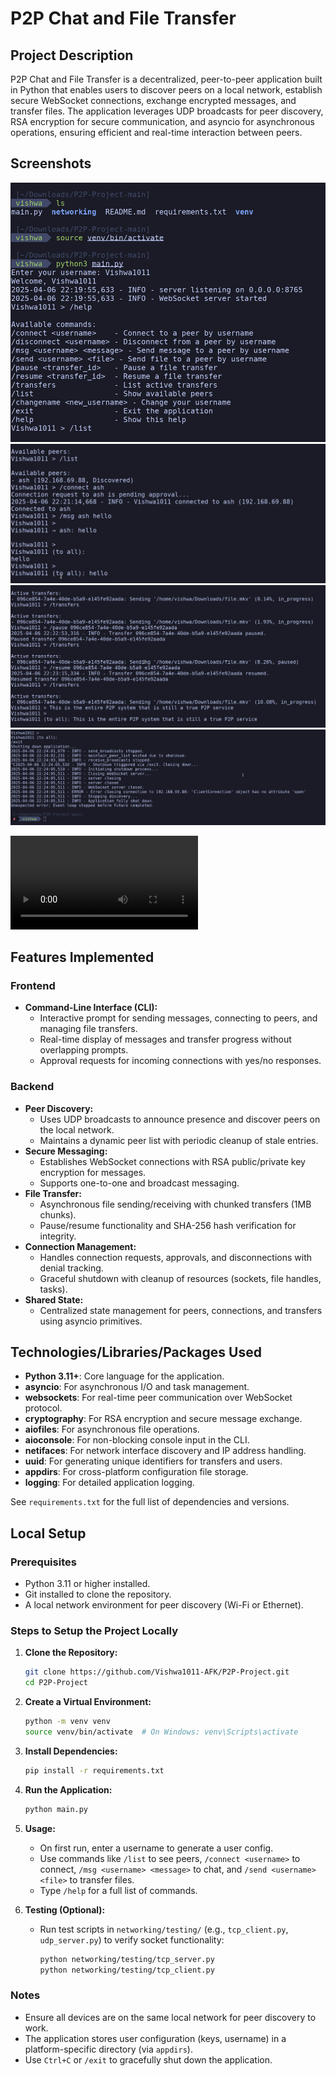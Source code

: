 # P2P Chat and File Transfer

## Project Description
P2P Chat and File Transfer is a decentralized, peer-to-peer application built in Python that enables users to discover peers on a local network, establish secure WebSocket connections, exchange encrypted messages, and transfer files. The application leverages UDP broadcasts for peer discovery, RSA encryption for secure communication, and asyncio for asynchronous operations, ensuring efficient and real-time interaction between peers.

## Screenshots
![Activation of venv and /help command](./assets/1.png)
![Connection and messaging](./assets/2.png)
![Active Transfers and Play/Pause](./assets/3.png)
![Application Shutdown](./assets/4.png)

![Demo Video](./assets/demo_video/P2P_App.mp4)
## Features Implemented

### Frontend
- **Command-Line Interface (CLI):** 
  - Interactive prompt for sending messages, connecting to peers, and managing file transfers.
  - Real-time display of messages and transfer progress without overlapping prompts.
  - Approval requests for incoming connections with yes/no responses.

### Backend
- **Peer Discovery:** 
  - Uses UDP broadcasts to announce presence and discover peers on the local network.
  - Maintains a dynamic peer list with periodic cleanup of stale entries.
- **Secure Messaging:** 
  - Establishes WebSocket connections with RSA public/private key encryption for messages.
  - Supports one-to-one and broadcast messaging.
- **File Transfer:** 
  - Asynchronous file sending/receiving with chunked transfers (1MB chunks).
  - Pause/resume functionality and SHA-256 hash verification for integrity.
- **Connection Management:** 
  - Handles connection requests, approvals, and disconnections with denial tracking.
  - Graceful shutdown with cleanup of resources (sockets, file handles, tasks).
- **Shared State:** 
  - Centralized state management for peers, connections, and transfers using asyncio primitives.

## Technologies/Libraries/Packages Used
- **Python 3.11+**: Core language for the application.
- **asyncio**: For asynchronous I/O and task management.
- **websockets**: For real-time peer communication over WebSocket protocol.
- **cryptography**: For RSA encryption and secure message exchange.
- **aiofiles**: For asynchronous file operations.
- **aioconsole**: For non-blocking console input in the CLI.
- **netifaces**: For network interface discovery and IP address handling.
- **uuid**: For generating unique identifiers for transfers and users.
- **appdirs**: For cross-platform configuration file storage.
- **logging**: For detailed application logging.

See `requirements.txt` for the full list of dependencies and versions.

## Local Setup

### Prerequisites
- Python 3.11 or higher installed.
- Git installed to clone the repository.
- A local network environment for peer discovery (Wi-Fi or Ethernet).

### Steps to Setup the Project Locally
1. **Clone the Repository:**
   ```bash
   git clone https://github.com/Vishwa1011-AFK/P2P-Project.git
   cd P2P-Project
   ```

2. **Create a Virtual Environment:**
   ```bash
   python -m venv venv
   source venv/bin/activate  # On Windows: venv\Scripts\activate
   ```

3. **Install Dependencies:**
   ```bash
   pip install -r requirements.txt
   ```

4. **Run the Application:**
   ```bash
   python main.py
   ```

5. **Usage:**
   - On first run, enter a username to generate a user config.
   - Use commands like `/list` to see peers, `/connect <username>` to connect, `/msg <username> <message>` to chat, and `/send <username> <file>` to transfer files.
   - Type `/help` for a full list of commands.

6. **Testing (Optional):**
   - Run test scripts in `networking/testing/` (e.g., `tcp_client.py`, `udp_server.py`) to verify socket functionality:
     ```bash
     python networking/testing/tcp_server.py
     python networking/testing/tcp_client.py
     ```

### Notes
- Ensure all devices are on the same local network for peer discovery to work.
- The application stores user configuration (keys, username) in a platform-specific directory (via `appdirs`).
- Use `Ctrl+C` or `/exit` to gracefully shut down the application.
